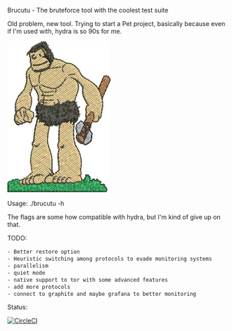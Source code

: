 Brucutu - The bruteforce tool with the coolest test suite

Old problem, new tool. Trying to start a Pet project, basically because even
if I'm used with, hydra is so 90s for me. 

![brucutu](brucutu.jpg)


Usage: ./brucutu -h

The flags are some how compatible with hydra, but I'm kind of give up on that.


TODO:

    - Better restore option
    - Heuristic switching among protocols to evade monitoring systems
    - parallelism 
    - quiet mode
    - native support to tor with some advanced features
    - add more protocols
    - connect to graphite and maybe grafana to better monitoring


Status:

[![CircleCI](https://circleci.com/gh/vpereira/brucutu.svg?style=svg&circle-token=ac317a178e248d31fba8efd6352af94acada1f5b)](https://circleci.com/gh/vpereira/brucutu)
